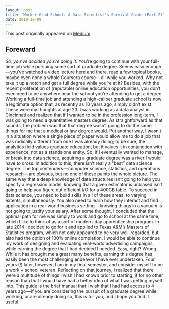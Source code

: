 ```yaml
---
layout: post
title: "Work + Grad School: A Data Scientist's Survival Guide (Part 2)"
date: 2018-10-09
---
```

This post originally appeared on [Medium](https://medium.com/@panderson555/work-grad-school-a-data-scientists-survival-guide-part-2-1efa7d79ca20)

## Foreward
_So, you’ve decided you’re doing it._
You’re going to continue with your full-time job while pursuing some sort of graduate degree. Seems easy enough — you’ve watched a video lecture here and there, read a few topical books, maybe even done a whole Coursera course — all while you worked. Why not take it up a notch and get a full degree while you’re at it? Besides, with the recent proliferation of (reputable) online education opportunities, you don’t even need to be anywhere near the school you’re attending to get a degree. Working a full-time job and attending a high-caliber graduate school is now a legitimate option that, as recently as 10 years ago, simply didn’t exist.
These were my thoughts at age 23. I was working as a data analyst in Cincinnati and realized that if I wanted to be in the profession long-term, I was going to need a quantitative masters degree. As straightforward as that sounds, the problem was that that degree wasn’t going to do the same things for me that a medical or law degree would. Put another way, I wasn’t in a situation where a single piece of paper would allow me to do a job that was radically different from one I was already doing; to be sure, the analytics field values graduate education, but it values it in conjunction with experience, not as a standalone entity. So, if I eventually wanted to manage, or break into data science, acquiring a graduate degree was a river I would have to cross.
In addition to this, there isn’t really a “best” data science degree. The top contenders — computer science, statistics, and operations research — are obvious, but no one of these paints the whole picture. The same way that a deep knowledge of data structures isn’t going to help you specify a regression model, knowing that a given estimator is unbiased isn’t going to help you figure out efficient I/O for a 400GB table. To succeed in data science, you need to build skills in all of these areas, to varying extents, simultaneously. You also need to learn how they interact and find application in a real-world business setting — knowing things in a vacuum is not going to justify your salary. After some thought, I concluded that the optimal path for me was simply to work and go to school at the same time, which I like to think of as a sort of modern-day apprenticeship program.
In late 2014 I decided to go for it and applied to Texas A&M’s Masters of Statistics program, which not only appeared to be very well-regarded, but also had the option of 100% online completion. I would be able to continue my work of designing and evaluating real-world advertising campaigns, while earning the degree that I had decided I needed. Easy, right? Wrong. While it has brought me a great many benefits, earning this degree has easily been the most challenging endeavor I have ever undertaken. Four years (!) later, however, I am in my final semester, and consider myself to be a work + school veteran. Reflecting on that journey, I realized that there were a multitude of things I wish I had known prior to starting, if for no other reason than that I would have had a better idea of what I was getting myself into. This guide is the brief manual that I wish that I had had access to 4 years ago — if you are considering the pursuit of a graduate degree while working, or are already doing so, this is for you, and I hope you find it useful.

